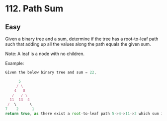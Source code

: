# 112. Path Sum
## Easy

Given a binary tree and a sum, determine if the tree has a root-to-leaf path such that adding up all the values along the path equals the given sum.

Note: A leaf is a node with no children.

Example:

```javascript
Given the below binary tree and sum = 22,

      5
     / \
    4   8
   /   / \
  11  13  4
 /  \      \
7    2      1
return true, as there exist a root-to-leaf path 5->4->11->2 which sum is 22.
```